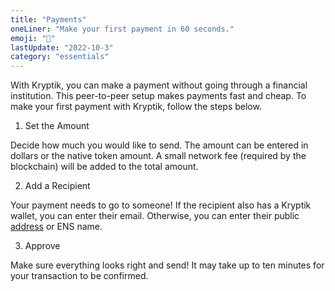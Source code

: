 ```yaml
---
title: "Payments"
oneLiner: "Make your first payment in 60 seconds."
emoji: "💸"
lastUpdate: "2022-10-3"
category: "essentials"
---
```


With Kryptik, you can make a payment without going through a financial institution. This peer-to-peer setup makes payments fast and cheap. To make your first payment with Kryptik, follow the steps below.

1. Set the Amount

Decide how much you would like to send. The amount can be entered in dollars or the native token amount. A small network fee (required by the blockchain) will be added to the total amount.

2. Add a Recipient

Your payment needs to go to someone! If the recipient also has a Kryptik wallet, you can enter their email. Otherwise, you can enter their public [address](./addresses) or ENS name.

3. Approve

Make sure everything looks right and send! It may take up to ten minutes for your transaction to be confirmed.
